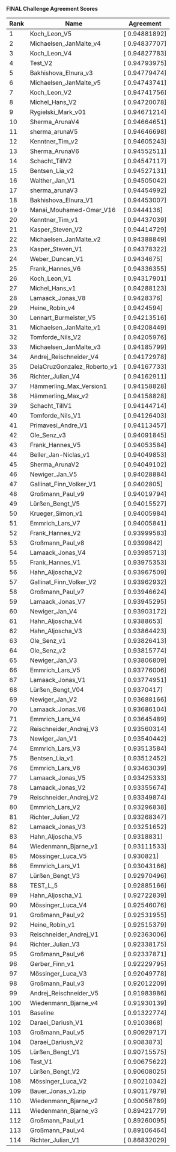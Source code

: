 **FINAL Challenge Agreement Scores**



|Rank|Name|Agreement|
|----|-----|---|
|1|Koch_Leon_V5|[ 0.94881892]|
|2|Michaelsen_JanMalte_v4|[ 0.94837707]|
|3|Koch_Leon_V4|[ 0.94827783]|
|4|Test_V2|[ 0.94793975]|
|5|Bakhishova_Elnura_v3|[ 0.94779474]|
|6|Michaelsen_JanMalte_v5|[ 0.94743741]|
|7|Koch_Leon_V2|[ 0.94741756]|
|8|Michel_Hans_V2|[ 0.94720078]|
|9|Rygielski_Mark_v01|[ 0.94671214]|
|10|Sherma_ArunaV4|[ 0.94664651]|
|11|sherma_arunaV5|[ 0.94646698]|
|12|Kenntner_Tim_v2|[ 0.94605243]|
|13|Sherma_ArunaV6|[ 0.94552511]|
|14|Schacht_TillV2|[ 0.94547117]|
|15|Bentsen_Lia_v2|[ 0.94527131]|
|16|Walther_Jan_V1|[ 0.94505042]|
|17|sherma_arunaV3|[ 0.94454992]|
|18|Bakhishova_Elnura_V1|[ 0.94453007]|
|19|Manai_Mouhamed-Omar_V16|[ 0.9444136]|
|20|Kenntner_Tim_v1|[ 0.94437039]|
|21|Kasper_Steven_V2|[ 0.94414729]|
|22|Michaelsen_JanMalte_v2|[ 0.94388849]|
|23|Kasper_Steven_V1|[ 0.94378322]|
|24|Weber_Duncan_V1|[ 0.9434675]|
|25|Frank_Hannes_V6|[ 0.94336355]|
|26|Koch_Leon_V1|[ 0.94317901]|
|27|Michel_Hans_v1|[ 0.94288123]|
|28|Lamaack_Jonas_V8|[ 0.9428376]|
|29|Heine_Robin_v4|[ 0.9424594]|
|30|Lennart_Burmeister_V5|[ 0.94213516]|
|31|Michaelsen_JanMalte_v1|[ 0.94208449]|
|32|Tomforde_Nils_V2|[ 0.94205976]|
|33|Michaelsen_JanMalte_v3|[ 0.94185799]|
|34|Andrej_Reischneider_V4|[ 0.94172978]|
|35|DelaCruzGonzalez_Roberto_v1|[ 0.94167733]|
|36|Richter_Julian_V4|[ 0.94162911]|
|37|Hämmerling_Max_Version1|[ 0.94158828]|
|38|Hämmerling_Max_v2|[ 0.94158828]|
|39|Schacht_TillV1|[ 0.94144714]|
|40|Tomforde_Nils_V1|[ 0.94126403]|
|41|Primavesi_Andre_V1|[ 0.94113457]|
|42|Ole_Senz_v3|[ 0.94091845]|
|43|Frank_Hannes_V5|[ 0.94053584]|
|44|Beller_Jan-Niclas_v1|[ 0.94049853]|
|45|Sherma_ArunaV2|[ 0.94049102]|
|46|Newiger_Jan_V5|[ 0.94028884]|
|47|Gallinat_Finn_Volker_V1|[ 0.9402805]|
|48|Großmann_Paul_v9|[ 0.94019794]|
|49|Lürßen_Bengt_V5|[ 0.94015527]|
|50|Krueger_Simon_v1|[ 0.94005984]|
|51|Emmrich_Lars_V7|[ 0.94005841]|
|52|Frank_Hannes_V2|[ 0.93999583]|
|53|Großmann_Paul_v8|[ 0.9399842]|
|54|Lamaack_Jonas_V4|[ 0.93985713]|
|55|Frank_Hannes_V1|[ 0.93975353]|
|56|Hahn_Aljoscha_V2|[ 0.93967509]|
|57|Gallinat_Finn_Volker_V2|[ 0.93962932]|
|58|Großmann_Paul_v7|[ 0.93946624]|
|59|Lamaack_Jonas_V7|[ 0.93945295]|
|60|Newiger_Jan_V4|[ 0.93903172]|
|61|Hahn_Aljoscha_V4|[ 0.9388653]|
|62|Hahn_Aljoscha_V3|[ 0.93864423]|
|63|Ole_Senz_v1|[ 0.93826413]|
|64|Ole_Senz_v2|[ 0.93815774]|
|65|Newiger_Jan_V3|[ 0.93806809]|
|66|Emmrich_Lars_V5|[ 0.93776006]|
|67|Lamaack_Jonas_V1|[ 0.93774951]|
|68|Lürßen_Bengt_V04|[ 0.9370417]|
|69|Newiger_Jan_V2|[ 0.93688166]|
|70|Lamaack_Jonas_V6|[ 0.93686104]|
|71|Emmrich_Lars_V4|[ 0.93645489]|
|72|Reischneider_Andrej_V3|[ 0.93560314]|
|73|Newiger_Jan_V1|[ 0.93540442]|
|74|Emmrich_Lars_V3|[ 0.93513584]|
|75|Bentsen_Lia_v1|[ 0.93512452]|
|76|Emmrich_Lars_V6|[ 0.93463039]|
|77|Lamaack_Jonas_V5|[ 0.93425333]|
|78|Lamaack_Jonas_V2|[ 0.93355674]|
|79|Reischneider_Andrej_V2|[ 0.93349874]|
|80|Emmrich_Lars_V2|[ 0.93296838]|
|81|Richter_Julian_V2|[ 0.93268347]|
|82|Lamaack_Jonas_V3|[ 0.93251652]|
|83|Hahn_Aljoscha_V5|[ 0.9318831]|
|84|Wiedenmann_Bjarne_v1|[ 0.93111533]|
|85|Mössinger_Luca_V5|[ 0.930821]|
|86|Emmrich_Lars_V1|[ 0.93043166]|
|87|Lürßen_Bengt_V3|[ 0.92970496]|
|88|TEST_L_5|[ 0.92885166]|
|89|Hahn_Aljoscha_V1|[ 0.92722839]|
|90|Mössinger_Luca_V4|[ 0.92546076]|
|91|Großmann_Paul_v2|[ 0.92531955]|
|92|Heine_Robin_v1|[ 0.92515379]|
|93|Reischneider_Andrej_V1|[ 0.92363006]|
|94|Richter_Julian_V3|[ 0.92338175]|
|95|Großmann_Paul_v6|[ 0.92337871]|
|96|Gerber_Finn_v1|[ 0.92229795]|
|97|Mössinger_Luca_V3|[ 0.92049778]|
|98|Großmann_Paul_v3|[ 0.92012209]|
|99|Andrej_Reischneider_V5|[ 0.91983986]|
|100|Wiedenmann_Bjarne_v4|[ 0.91930139]|
|101|Baseline|[ 0.91322774]|
|102|Daraei_Dariush_V1|[ 0.9103868]|
|103|Großmann_Paul_v5|[ 0.90929717]|
|104|Daraei_Dariush_V2|[ 0.9083873]|
|105|Lürßen_Bengt_V1|[ 0.90715575]|
|106|Test_V1|[ 0.90675622]|
|107|Lürßen_Bengt_V2|[ 0.90608025]|
|108|Mössinger_Luca_V2|[ 0.90210342]|
|109|Bauer_Jonas_v1.zip|[ 0.90117979]|
|110|Wiedenmann_Bjarne_v2|[ 0.90056789]|
|111|Wiedenmann_Bjarne_v3|[ 0.89421779]|
|112|Großmann_Paul_v1|[ 0.89260095]|
|113|Großmann_Paul_v4|[ 0.89106464]|
|114|Richter_Julian_V1|[ 0.86832029]|
